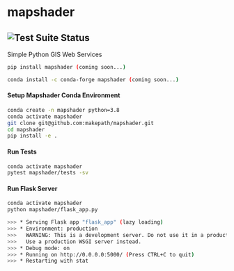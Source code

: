 # mapshader
![Test Suite Status](https://github.com/makepath/mapshader/workflows/Python%20Test%20Suite/badge.svg)
--------

Simple Python GIS Web Services

```bash
pip install mapshader (coming soon...)
```

```bash
conda install -c conda-forge mapshader (coming soon...)
```

#### Setup Mapshader Conda Environment
```bash
conda create -n mapshader python=3.8
conda activate mapshader
git clone git@github.com:makepath/mapshader.git
cd mapshader
pip install -e .
```

#### Run Tests
```bash
conda activate mapshader
pytest mapshader/tests -sv
```

#### Run Flask Server
```bash
conda activate mapshader
python mapshader/flask_app.py

>>> * Serving Flask app "flask_app" (lazy loading)
>>> * Environment: production
>>>   WARNING: This is a development server. Do not use it in a production deployment.
>>>   Use a production WSGI server instead.
>>> * Debug mode: on
>>> * Running on http://0.0.0.0:5000/ (Press CTRL+C to quit)
>>> * Restarting with stat
```
